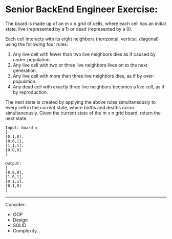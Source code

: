 
# Senior BackEnd Engineer Exercise:

The board is made up of an m x n grid of cells, 
where each cell has an initial state: live (represented by a 1) or dead (represented by a 0). 

Each cell interacts with its eight neighbors (horizontal, vertical, diagonal) using the following four rules:
1.	Any live cell with fewer than two live neighbors dies as if caused by under-population.
2.	Any live cell with two or three live neighbors lives on to the next generation.
3.	Any live cell with more than three live neighbors dies, as if by over-population.
4.	Any dead cell with exactly three live neighbors becomes a live cell, as if by reproduction.

The next state is created by applying the above rules simultaneously to every cell in the current state, where births and deaths occur simultaneously. 
Given the current state of the m x n grid board, return the next state. 

```
Input: board =
[
[0,1,0],
[0,0,1],
[1,1,1],
[0,0,0]
]
```
```
Output:
[
[0,0,0],
[1,0,1],
[0,1,1],
[0,1,0]
]
```

***
Consider:
* OOP 
* Design
* SOLID
* Complexity

